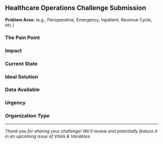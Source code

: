 ## Healthcare Operations Challenge Submission

**Problem Area:** (e.g., Perioperative, Emergency, Inpatient, Revenue Cycle, etc.)

### The Pain Point
<!-- Describe the operational challenge you're facing -->

### Impact
<!-- What's the cost of this problem? (time, money, patient satisfaction, staff morale) -->

### Current State
<!-- What solutions have you tried? What's working/not working? -->

### Ideal Solution
<!-- What would success look like? -->

### Data Available
<!-- What data do you have access to for analysis? -->

### Urgency
<!-- How time-sensitive is this issue? Any seasonal factors? -->

### Organization Type
<!-- Academic medical center, community hospital, health system, etc. -->

---
*Thank you for sharing your challenge! We'll review and potentially feature it in an upcoming issue of Vitals & Variables.*